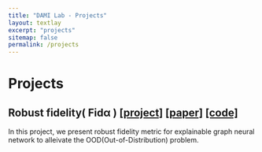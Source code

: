 ```yaml
---
title: "DAMI Lab - Projects"
layout: textlay
excerpt: "projects"
sitemap: false
permalink: /projects
---
```

# Projects

## Robust fidelity( Fidα ) [[project]](https://trustai4s-lab.github.io/fidelity.html) [[paper]](https://openreview.net/pdf?id=up6hr4hIQH) [[code]](https://github.com/AslanDing/Fidelity) 
In this project, we present robust fidelity metric for explainable graph neural network to  alleivate the OOD(Out-of-Distribution) problem.

